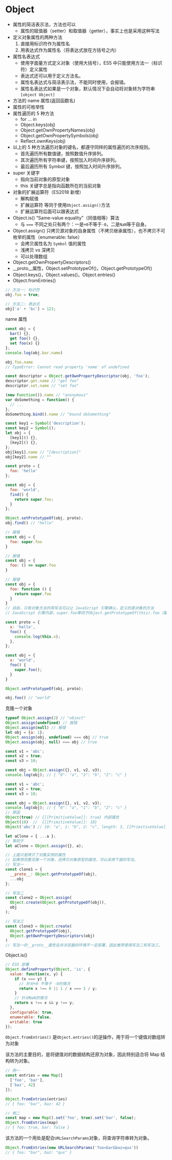# Object

- 属性的简洁表示法，方法也可以
  - 属性的赋值器（setter）和取值器（getter），事实上也是采用这种写法
- 定义对象属性的两种方法
  1. 直接用标识符作为属性名
  2. 用表达式作为属性名（将表达式放在方括号之内）
- 属性名表达式
  - 使用字面量方式定义对象（使用大括号），ES5 中只能使用方法一（标识符）定义属性
  - 表达式还可以用于定义方法名。
  - 属性名表达式与简洁表示法，不能同时使用，会报错。
  - 属性名表达式如果是一个对象，默认情况下会自动将对象转为字符串`[object Object]`
- 方法的 name 属性(返回函数名)
- 属性的可枚举性
- 属性遍历的 5 种方法
  - for ... in
  - Object.keys(obj)
  - Object.getOwnPropertyNames(obj)
  - Object.getOwnPropertySymbols(obj)
  - Reflect.ownKeys(obj)
- 以上的 5 种方法遍历对象的键名，都遵守同样的属性遍历的次序规则。
  - 首先遍历所有数值键，按照数值升序排列。
  - 其次遍历所有字符串键，按照加入时间升序排列。
  - 最后遍历所有 Symbol 键，按照加入时间升序排列。
- super 关键字
  - 指向当前对象的原型对象
  - this 关键字总是指向函数所在的当前对象
- 对象的扩展运算符（ES2018 新增）
  - 解构赋值
  - 扩展运算符 等同于使用`Object.assign()`方法
  - 扩展运算符后面可以跟表达式
- Object.is() “Same-value equality”（同值相等）算法
  - 与 `===` 不同之处只有两个：一是`+0`不等于`-0`，二是`NaN`等于自身。
- Object.assign() 只拷贝源对象的自身属性（不拷贝继承属性），也不拷贝不可枚举的属性（enumerable: false）
  - 会拷贝属性名为 `Symbol` 值的属性
  - 浅拷贝 vs 深拷贝
  - 可以处理数组
- Object.getOwnPropertyDescriptors()
- __proto__属性，Object.setPrototypeOf()，Object.getPrototypeOf()
- Object.keys()，Object.values()，Object.entries()
- Object.fromEntries()

```js
// 方法一: 标识符
obj.foo = true;

// 方法二: 表达式
obj['a' + 'bc'] = 123;
```

name 属性

```js
const obj = {
  bar() {},
  get foo() {},
  set foo(x) {}
};
console.log(obj.bar.name)

obj.foo.name
// TypeError: Cannot read property 'name' of undefined

const descriptor = Object.getOwnPropertyDescriptor(obj, 'foo');
descriptor.get.name // "get foo"
descriptor.set.name // "set foo"

(new Function()).name // "anonymous"
var doSomething = function() {
  // ...
};
doSomething.bind().name // "bound doSomething"

const key1 = Symbol('description');
const key2 = Symbol();
let obj = {
  [key1]() {},
  [key2]() {},
};
obj[key1].name // "[description]"
obj[key2].name // ""
```

```js
const proto = {
  foo: 'hello'
};

const obj = {
  foo: 'world',
  find() {
    return super.foo;
  }
};

Object.setPrototypeOf(obj, proto);
obj.find() // "hello"

// 报错
const obj = {
  foo: super.foo
}

// 报错
const obj = {
  foo: () => super.foo
}

// 报错
const obj = {
  foo: function () {
    return super.foo
  }
}
// 目前，只有对象方法的简写法可以让 JavaScript 引擎确认，定义的是对象的方法
// JavaScript 引擎内部，super.foo等同于Object.getPrototypeOf(this).foo（属性）或Object.getPrototypeOf(this).foo.call(this)（方法）

const proto = {
  x: 'hello',
  foo() {
    console.log(this.x);
  },
};

const obj = {
  x: 'world',
  foo() {
    super.foo();
  }
}

Object.setPrototypeOf(obj, proto);

obj.foo() // "world"
```

克隆一个对象

```js
typeof Object.assign(2) // "object"
Object.assign(undefined) // 报错
Object.assign(null) // 报错
let obj = {a: 1};
Object.assign(obj, undefined) === obj // true
Object.assign(obj, null) === obj // true

const v1 = 'abc';
const v2 = true;
const v3 = 10;

const obj = Object.assign({}, v1, v2, v3);
console.log(obj); // { "0": "a", "1": "b", "2": "c" }

const v1 = 'abc';
const v2 = true;
const v3 = 10;

const obj = Object.assign({}, v1, v2, v3);
console.log(obj); // { "0": "a", "1": "b", "2": "c" }
// 原因
Object(true) // {[[PrimitiveValue]]: true} 内部属性
Object(10)  //  {[[PrimitiveValue]]: 10}
Object('abc') // {0: "a", 1: "b", 2: "c", length: 3, [[PrimitiveValue]]: "abc"}

let aClone = { ...a };
// 等同于
let aClone = Object.assign({}, a);

// 上面只是拷贝了对象实例的属性
// 如果想完整克隆一个对象，还拷贝对象原型的属性，可以采用下面的写法。
// 写法一
const clone1 = {
  __proto__: Object.getPrototypeOf(obj),
  ...obj
};

// 写法二
const clone2 = Object.assign(
  Object.create(Object.getPrototypeOf(obj)),
  obj
);

// 写法三
const clone3 = Object.create(
  Object.getPrototypeOf(obj),
  Object.getOwnPropertyDescriptors(obj)
)
// 写法一的__proto__属性在非浏览器的环境不一定部署，因此推荐使用写法二和写法三。
```

Object.is()

```js
// ES5 部署
Object.defineProperty(Object, 'is', {
  value: function(x, y) {
    if (x === y) {
      // 针对+0 不等于 -0的情况
      return x !== 0 || 1 / x === 1 / y;
    }
    // 针对NaN的情况
    return x !== x && y !== y;
  },
  configurable: true,
  enumerable: false,
  writable: true
});
```

`Object.fromEntries()` 是`Object.entries()`的逆操作，用于将一个键值对数组转为对象

该方法的主要目的，是将键值对的数据结构还原为对象，因此特别适合将 Map 结构转为对象。

```js
// 例一
const entries = new Map([
  ['foo', 'bar'],
  ['baz', 42]
]);

Object.fromEntries(entries)
// { foo: "bar", baz: 42 }

// 例二
const map = new Map().set('foo', true).set('bar', false);
Object.fromEntries(map)
// { foo: true, bar: false }
```

该方法的一个用处是配合`URLSearchParams`对象，将查询字符串转为对象。

```js
Object.fromEntries(new URLSearchParams('foo=bar&baz=qux'))
// { foo: "bar", baz: "qux" }
```
